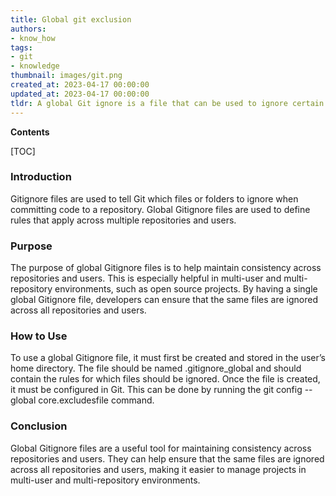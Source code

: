 ```yaml
---
title: Global git exclusion
authors:
- know_how
tags:
- git
- knowledge
thumbnail: images/git.png
created_at: 2023-04-17 00:00:00
updated_at: 2023-04-17 00:00:00
tldr: A global Git ignore is a file that can be used to ignore certain files or patterns across all local repositories.
---
```


**Contents**

[TOC]

### Introduction 
Gitignore files are used to tell Git which files or folders to ignore when committing code to a repository. Global Gitignore files are used to define rules that apply across multiple repositories and users.

### Purpose
The purpose of global Gitignore files is to help maintain consistency across repositories and users. This is especially helpful in multi-user and multi-repository environments, such as open source projects. By having a single global Gitignore file, developers can ensure that the same files are ignored across all repositories and users.

### How to Use 
To use a global Gitignore file, it must first be created and stored in the user’s home directory. The file should be named .gitignore_global and should contain the rules for which files should be ignored. Once the file is created, it must be configured in Git. This can be done by running the git config --global core.excludesfile command.

### Conclusion
Global Gitignore files are a useful tool for maintaining consistency across repositories and users. They can help ensure that the same files are ignored across all repositories and users, making it easier to manage projects in multi-user and multi-repository environments.

